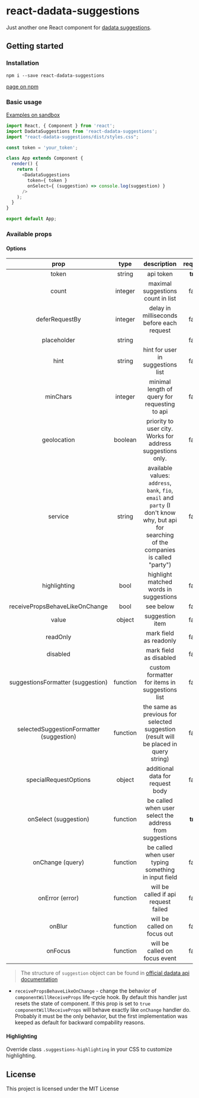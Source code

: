 # react-dadata-suggestions

Just another one React component for [dadata suggestions](https://dadata.ru/suggestions "official website").

## Getting started

### Installation
`npm i --save react-dadata-suggestions`

[page on npm](https://www.npmjs.com/package/react-dadata-suggestions) 

### Basic usage

[Examples on sandbox](https://codesandbox.io/embed/p95804280q)

```javascript
import React, { Component } from 'react';
import DadataSuggestions from 'react-dadata-suggestions';
import "react-dadata-suggestions/dist/styles.css";

const token = 'your_token';

class App extends Component {
  render() {
    return (
      <DadataSuggestions
        token={ token }
        onSelect={ (suggestion) => console.log(suggestion) }
      />
    );
  }
}

export default App;

```

### Available props

#### Options

| prop | type | description | required | default |
|:--------------:|:----------------:|:-------------------:|:----------:|:--------:|
|token| string|api token|**true**|`''`|
|count|integer|maximal suggestions count in list|false|`10`|
|deferRequestBy|integer|delay in milliseconds before each request|false|`300`|
|placeholder|string| |false|`''`|
|hint|string|hint for user in suggestions list|false|`Выберите вариант ниже или продолжите ввод`|
|minChars|integer|minimal length of query for requesting to api|false|`3`|
|geolocation|boolean|priority to user city. Works for address suggestions only.|false|`true`|
|service|string|available values: `address`, `bank`, `fio`, `email` and `party` (I don't know why, but api for searching of the companies is called "party")|false|`address`|
|highlighting|bool|highlight matched words in suggestions|false|`true`|
|receivePropsBehaveLikeOnChange|bool|see below| false| `false` |
|value|object|suggestion item|false|null|
|readOnly||mark field as readonly|false||
|disabled||mark field as disabled|false||
|suggestionsFormatter (suggestion)|function|custom formatter for items in suggestions list|false||
|selectedSuggestionFormatter (suggestion)|function|the same as previous for selected suggestion (result will be placed in query string)|false||
|specialRequestOptions|object|additional data for request body|false||
|onSelect (suggestion)|function| be called when user select the address from suggestions|**true**||
|onChange (query)|function|be called when user typing something in input field| false||
|onError (error)|function|will be called if api request failed|false||
|onBlur|function|will be called on focus out|false||
|onFocus|function|will be called on focus event|false||

> The structure of `suggestion` object can be found in [official dadata api documentation](https://confluence.hflabs.ru/pages/viewpage.action?pageId=204669100)

- `receivePropsBehaveLikeOnChange` - change the behavior of `componentWillReceiveProps` life-cycle hook. By default this handler just resets the state of component. If this prop is set to `true` `componentWillReceiveProps` will behave exactly like `onChange` handler do. Probably it must be the only behavior, but the first implementation was keeped as default for backward compability reasons.

#### Highlighting

Override class `.suggestions-highlighting` in your CSS to customize highlighting.

## License

This project is licensed under the MIT License
